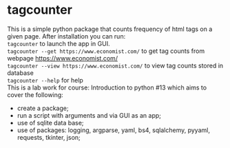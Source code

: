 # tagcounter
This is a simple python package that counts frequency of html tags on a given page. After installation you can run:   
```tagcounter``` to launch the app in GUI.   
```tagcounter --get https://www.economist.com/``` to get tag counts from webpage https://www.economist.com/   
```tagcounter --view https://www.economist.com/``` to view tag counts stored in database   
```tagcounter --help``` for help   
This is a lab work for course: Introduction to python #13 which aims to cover the following:   
- create a package;   
- run a script with arguments and via GUI as an app;    
- use of sqlite data base;  
- use of packages: logging, argparse, yaml, bs4, sqlalchemy, pyyaml, requests, tkinter, json;
